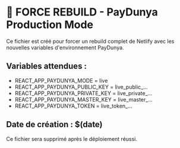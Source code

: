 # 🔄 FORCE REBUILD - PayDunya Production Mode

Ce fichier est créé pour forcer un rebuild complet de Netlify avec les nouvelles variables d'environnement PayDunya.

## Variables attendues :
- REACT_APP_PAYDUNYA_MODE = live
- REACT_APP_PAYDUNYA_PUBLIC_KEY = live_public_...
- REACT_APP_PAYDUNYA_PRIVATE_KEY = live_private_...
- REACT_APP_PAYDUNYA_MASTER_KEY = live_master_...
- REACT_APP_PAYDUNYA_TOKEN = live_token_...

## Date de création : $(date)

Ce fichier sera supprimé après le déploiement réussi. 